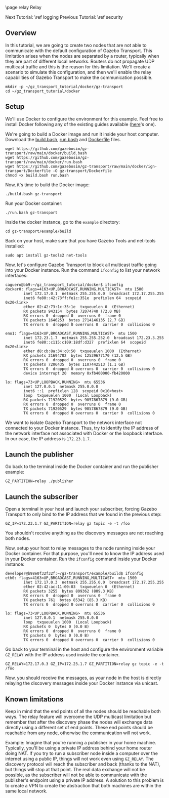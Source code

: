 \page relay Relay

Next Tutorial: \ref logging
Previous Tutorial: \ref security

## Overview

In this tutorial, we are going to create two nodes that are not able to
communicate with the default configuration of Gazebo Transport. This
limitation arises when the nodes are separated by a router, typically when they
are part of different local networks. Routers do not propagate UDP multicast
traffic and this is the reason for this limitation. We'll create a scenario to
simulate this configuration, and then we'll enable the relay capabilities of
Gazebo Transport to make the communication possible.

```{.sh}
mkdir -p ~/gz_transport_tutorial/docker/gz-transport
cd ~/gz_transport_tutorial/docker
```

## Setup

We'll use Docker to configure the environment for this example. Feel free to
install Docker following any of the existing guides available
([here](https://docs.docker.com/get-docker/)'s one).

We're going to build a Docker image and run it inside your host computer.
Download the [build.bash](https://github.com/gazebosim/gz-transport/raw/main/docker/build.bash), [run.bash](https://github.com/gazebosim/gz-transport/raw/main/docker/run.bash) and
[Dockerfile](https://github.com/gazebosim/gz-transport/raw/main/docker/gz-transport/Dockerfile) files.

```{.sh}
wget https://github.com/gazebosim/gz-transport/raw/main/docker/build.bash
wget https://github.com/gazebosim/gz-transport/raw/main/docker/run.bash
wget https://github.com/gazebosim/gz-transport/raw/main/docker/ign-transport/Dockerfile -O gz-transport/Dockerfile
chmod +x build.bash run.bash
```

Now, it's time to build the Docker image:
```
./build.bash gz-transport
```

Run your Docker container:
```
./run.bash gz-transport
```

Inside the docker instance, go to the `example` directory:
```
cd gz-transport/example/build
```

Back on your host, make sure that you have Gazebo Tools and net-tools
installed:
```
sudo apt install gz-tools2 net-tools
```

Now, let's configure Gazebo Transport to block all multicast traffic going
into your Docker instance. Run the command `ifconfig` to list your network
interfaces:
```
caguero@bb9:~/gz_transport_tutorial/docker$ ifconfig
docker0: flags=4163<UP,BROADCAST,RUNNING,MULTICAST>  mtu 1500
        inet 172.17.0.1  netmask 255.255.0.0  broadcast 172.17.255.255
        inet6 fe80::42:73ff:fe1c:351e  prefixlen 64  scopeid 0x20<link>
        ether 02:42:73:1c:35:1e  txqueuelen 0  (Ethernet)
        RX packets 943154  bytes 72074740 (72.0 MB)
        RX errors 0  dropped 0  overruns 0  frame 0
        TX packets 1646253  bytes 2714146135 (2.7 GB)
        TX errors 0  dropped 0 overruns 0  carrier 0  collisions 0

eno1: flags=4163<UP,BROADCAST,RUNNING,MULTICAST>  mtu 1500
        inet 172.23.1.7  netmask 255.255.252.0  broadcast 172.23.3.255
        inet6 fe80::c115:c109:18df:d327  prefixlen 64  scopeid 0x20<link>
        ether d8:cb:8a:34:c0:50  txqueuelen 1000  (Ethernet)
        RX packets 21694702  bytes 12539677170 (12.5 GB)
        RX errors 0  dropped 0  overruns 0  frame 0
        TX packets 7206435  bytes 1107442513 (1.1 GB)
        TX errors 0  dropped 0 overruns 0  carrier 0  collisions 0
        device interrupt 20  memory 0xfb400000-fb420000

lo: flags=73<UP,LOOPBACK,RUNNING>  mtu 65536
        inet 127.0.0.1  netmask 255.0.0.0
        inet6 ::1  prefixlen 128  scopeid 0x10<host>
        loop  txqueuelen 1000  (Local Loopback)
        RX packets 71920529  bytes 9057867879 (9.0 GB)
        RX errors 0  dropped 0  overruns 0  frame 0
        TX packets 71920529  bytes 9057867879 (9.0 GB)
        TX errors 0  dropped 0 overruns 0  carrier 0  collisions 0
```

We want to isolate Gazebo Transport to the network interface not connected to
your Docker instance. Thus, try to identify the IP address of the network
interface not associated with Docker or the loopback interface. In our case,
the IP address is `172.23.1.7`.

## Launch the publisher

Go back to the terminal inside the Docker container and run the publisher
example:
```
GZ_PARTITION=relay ./publisher
```

## Launch the subscriber

Open a terminal in your host and launch your subscriber, forcing Gazebo
Transport to only bind to the IP address that we found in the previous step:

```
GZ_IP=172.23.1.7 GZ_PARTITION=relay gz topic -e -t /foo
```

You shouldn't receive anything as the discovery messages are not reaching both
nodes.

Now, setup your host to relay messages to the node running inside your
Docker container. For that purpose, you'll need to know the IP address used
in your Docker container. Run the `ifconfig` command inside your Docker
instance:
```
developer@b98e0f32f32f:~/gz-transport/example/build$ ifconfig
eth0: flags=4163<UP,BROADCAST,RUNNING,MULTICAST>  mtu 1500
        inet 172.17.0.3  netmask 255.255.0.0  broadcast 172.17.255.255
        ether 02:42:ac:11:00:03  txqueuelen 0  (Ethernet)
        RX packets 3255  bytes 809362 (809.3 KB)
        RX errors 0  dropped 0  overruns 0  frame 0
        TX packets 761  bytes 85342 (85.3 KB)
        TX errors 0  dropped 0 overruns 0  carrier 0  collisions 0

lo: flags=73<UP,LOOPBACK,RUNNING>  mtu 65536
        inet 127.0.0.1  netmask 255.0.0.0
        loop  txqueuelen 1000  (Local Loopback)
        RX packets 0  bytes 0 (0.0 B)
        RX errors 0  dropped 0  overruns 0  frame 0
        TX packets 0  bytes 0 (0.0 B)
        TX errors 0  dropped 0 overruns 0  carrier 0  collisions 0
```

Go back to your terminal in the host and configure the environment variable
`GZ_RELAY` with the IP address used inside the container.

```
GZ_RELAY=172.17.0.3 GZ_IP=172.23.1.7 GZ_PARTITION=relay gz topic -e -t /foo
```

Now, you should receive the messages, as your node in the host is directly
relaying the discovery messages inside your Docker instance via unicast.

## Known limitations

Keep in mind that the end points of all the nodes should be reachable both
ways. The relay feature will overcome the UDP multicast limitation but remember
that after the discovery phase the nodes will exchange data directly using a
different set of end points. These end points should be reachable from any node,
otherwise the communication will not work.

Example: Imagine that you're running a publisher in your home machine.
Typically, you'll be using a private IP address behind your home router doing
NAT. If you try to run a subscriber node inside a computer over the internet
using a public IP, things will not work even using `GZ_RELAY`. The discovery
protocol will reach the subscriber and back (thanks to the NAT), but things will
stop at that point. The real data exchange will not be possible, as the
subscriber will not be able to communicate with the publisher's endpoint using
a private IP address. A solution to this problem is to create a VPN to create
the abstraction that both machines are within the same local network.
